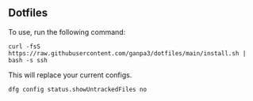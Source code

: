 ## Dotfiles

To use, run the following command:

```
curl -fsS https://raw.githubusercontent.com/ganpa3/dotfiles/main/install.sh | bash -s ssh
```
This will replace your current configs.

```dfg config status.showUntrackedFiles no```
